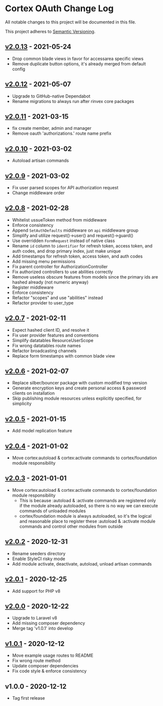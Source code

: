 # Cortex OAuth Change Log

All notable changes to this project will be documented in this file.

This project adheres to [Semantic Versioning](CONTRIBUTING.md).


## [v2.0.13] - 2021-05-24
- Drop common blade views in favor for accessarea specific views
- Remove duplicate button options, it's already merged from default config

## [v2.0.12] - 2021-05-07
- Upgrade to GitHub-native Dependabot
- Rename migrations to always run after rinvex core packages

## [v2.0.11] - 2021-03-15
- fix create member, admin and manager
- Remove oauth 'authorizations.' route name prefix

## [v2.0.10] - 2021-03-02
- Autoload artisan commands

## [v2.0.9] - 2021-03-02
- Fix user parsed scopes for API authorization request
- Change middleware order

## [v2.0.8] - 2021-02-28
- Whitelist ussueToken method from middleware
- Enforce consistency
- Append `SetAuthDefaults` middleware on `api` middleware group
- Simplify and utilize request()->user() and request()->guard()
- Use overridden `FormRequest` instead of native class
- Rename `id` column to `identifier` for refresh token, access token, and auth codes, and drop primary index, just make unique
- Add timestamps for refresh token, access token, and auth codes
- Add missing menu permissions
- Fix parent controller for AuthorizationController
- Fix authorized controllers to use abilities correctly
- Remove useless obscure features from models since the primary ids are hashed already (not numeric anyway)
- Register middleware
- Enforce consistency
- Refactor "scopes" and use "abilities" instead
- Refactor provider to user_type

## [v2.0.7] - 2021-02-11
- Expect hashed client ID, and resolve it
- Fix user provider features and conventions
- Simplify datatables ResourceUserScope
- Fix wrong datatables route names
- Refactor broadcasting channels
- Replace form timestamps with common blade view

## [v2.0.6] - 2021-02-07
- Replace silber/bouncer package with custom modified tmp version
- Generate encryption keys and create personal access & password clients on installation
- Skip publishing module resources unless explicitly specified, for simplicity

## [v2.0.5] - 2021-01-15
- Add model replication feature

## [v2.0.4] - 2021-01-02
- Move cortex:autoload & cortex:activate commands to cortex/foundation module responsibility

## [v2.0.3] - 2021-01-01
- Move cortex:autoload & cortex:activate commands to cortex/foundation module responsibility
  - This is because :autoload & :activate commands are registered only if the module already autoloaded, so there is no way we can execute commands of unloaded modules
  - cortex/foundation module is always autoloaded, so it's the logical and reasonable place to register these :autoload & :activate module commands and control other modules from outside

## [v2.0.2] - 2020-12-31
- Rename seeders directory
- Enable StyleCI risky mode
- Add module activate, deactivate, autoload, unload artisan commands

## [v2.0.1] - 2020-12-25
- Add support for PHP v8

## [v2.0.0] - 2020-12-22
- Upgrade to Laravel v8
- Add missing composer dependency
- Merge tag 'v1.0.1' into develop

## [v1.0.1] - 2020-12-12
- Move example usage routes to README
- Fix wrong route method
- Update composer dependencies
- Fix code style & enforce consistency

## v1.0.0 - 2020-12-12
- Tag first release

[v2.0.13]: https://github.com/rinvex/cortex-oauth/compare/v2.0.12...v2.0.13
[v2.0.12]: https://github.com/rinvex/cortex-oauth/compare/v2.0.11...v2.0.12
[v2.0.11]: https://github.com/rinvex/cortex-oauth/compare/v2.0.10...v2.0.11
[v2.0.10]: https://github.com/rinvex/cortex-oauth/compare/v2.0.9...v2.0.10
[v2.0.9]: https://github.com/rinvex/cortex-oauth/compare/v2.0.8...v2.0.9
[v2.0.8]: https://github.com/rinvex/cortex-oauth/compare/v2.0.7...v2.0.8
[v2.0.7]: https://github.com/rinvex/cortex-oauth/compare/v2.0.6...v2.0.7
[v2.0.6]: https://github.com/rinvex/cortex-oauth/compare/v2.0.5...v2.0.6
[v2.0.5]: https://github.com/rinvex/cortex-oauth/compare/v2.0.4...v2.0.5
[v2.0.4]: https://github.com/rinvex/cortex-oauth/compare/v2.0.3...v2.0.4
[v2.0.3]: https://github.com/rinvex/cortex-oauth/compare/v2.0.2...v2.0.3
[v2.0.2]: https://github.com/rinvex/cortex-oauth/compare/v2.0.1...v2.0.2
[v2.0.1]: https://github.com/rinvex/cortex-oauth/compare/v2.0.0...v2.0.1
[v2.0.0]: https://github.com/rinvex/cortex-oauth/compare/v1.0.1...v2.0.0
[v1.0.1]: https://github.com/rinvex/cortex-oauth/compare/v1.0.0...v1.0.1

